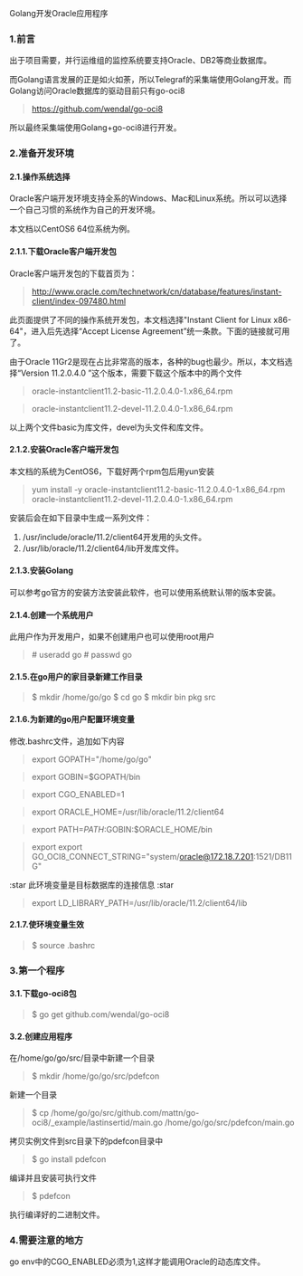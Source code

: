 Golang开发Oracle应用程序

### 1.前言

出于项目需要，并行运维组的监控系统要支持Oracle、DB2等商业数据库。

而Golang语言发展的正是如火如荼，所以Telegraf的采集端使用Golang开发。而Golang访问Oracle数据库的驱动目前只有go-oci8

> https://github.com/wendal/go-oci8

所以最终采集端使用Golang+go-oci8进行开发。

### 2.准备开发环境

#### 2.1.操作系统选择

Oracle客户端开发环境支持全系的Windows、Mac和Linux系统。所以可以选择一个自己习惯的系统作为自己的开发环境。

本文档以CentOS6 64位系统为例。

#### 2.1.1.下载Oracle客户端开发包

Oracle客户端开发包的下载首页为：

> http://www.oracle.com/technetwork/cn/database/features/instant-client/index-097480.html

此页面提供了不同的操作系统开发包，本文档选择"Instant Client for Linux x86-64"，进入后先选择“Accept License Agreement”统一条款。下面的链接就可用了。

由于Oracle 11Gr2是现在占比非常高的版本，各种的bug也最少。所以，本文档选择“Version 11.2.0.4.0 ”这个版本，需要下载这个版本中的两个文件

>  oracle-instantclient11.2-basic-11.2.0.4.0-1.x86_64.rpm 

>  oracle-instantclient11.2-devel-11.2.0.4.0-1.x86_64.rpm 

以上两个文件basic为库文件，devel为头文件和库文件。

#### 2.1.2.安装Oracle客户端开发包

本文档的系统为CentOS6，下载好两个rpm包后用yun安装

> yum install -y oracle-instantclient11.2-basic-11.2.0.4.0-1.x86_64.rpm oracle-instantclient11.2-devel-11.2.0.4.0-1.x86_64.rpm

安装后会在如下目录中生成一系列文件：

1. /usr/include/oracle/11.2/client64开发用的头文件。
1. /usr/lib/oracle/11.2/client64/lib开发库文件。

#### 2.1.3.安装Golang

可以参考go官方的安装方法安装此软件，也可以使用系统默认带的版本安装。

#### 2.1.4.创建一个系统用户

此用户作为开发用户，如果不创建用户也可以使用root用户

> \# useradd go
> \# passwd go

#### 2.1.5.在go用户的家目录新建工作目录

> $ mkdir /home/go/go
> $ cd go
> $ mkdir bin pkg src


#### 2.1.6.为新建的go用户配置环境变量

修改.bashrc文件，追加如下内容

> export GOPATH="/home/go/go"

> export GOBIN=$GOPATH/bin

> export CGO_ENABLED=1

> export ORACLE_HOME=/usr/lib/oracle/11.2/client64

> export PATH=$PATH:$GOBIN:$ORACLE_HOME/bin

> export export GO_OCI8_CONNECT_STRING="system/oracle@172.18.7.201:1521/DB11G"

:star 此环境变量是目标数据库的连接信息 :star

> export LD_LIBRARY_PATH=/usr/lib/oracle/11.2/client64/lib


#### 2.1.7.使环境变量生效

> $ source .bashrc

### 3.第一个程序

#### 3.1.下载go-oci8包

> $ go get github.com/wendal/go-oci8

#### 3.2.创建应用程序

在/home/go/go/src/目录中新建一个目录

> $ mkdir /home/go/go/src/pdefcon

新建一个目录

> $ cp /home/go/go/src/github.com/mattn/go-oci8/\_example/lastinsertid/main.go /home/go/go/src/pdefcon/main.go

拷贝实例文件到src目录下的pdefcon目录中

> $ go install pdefcon

编译并且安装可执行文件

> $ pdefcon

执行编译好的二进制文件。

### 4.需要注意的地方

go env中的CGO_ENABLED必须为1,这样才能调用Oracle的动态库文件。





